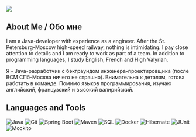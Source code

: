 </p> <img src="https://capsule-render.vercel.app/api?type=waving&color=2496ED&height=150&section=header&text=Hello%20everyone,%20I%27m%20KonneyJ&fontColor=ffffff&animation=fadeIn&fontSize=32&fontAlign=47&fontAlignY=18&desc=Welcome!&descAlign=50&descSize=16&descAlignY=40" />

<p align="center">

## About Me / Обо мне
I am a Java-developer with experience as a engineer. After the St. Petersburg-Moscow high-speed railway, nothing is intimidating. I pay close attention to details and I am ready to work as part of a team. In addition to programming languages, I study English, French and High Valyrian.

Я - Java-разработчик с бэкграундом инженера-проектировщика (после ВСМ СПб-Москва ничего не страшно). Внимательна к деталям, готова работать в команде. Помимо языков программирования, изучаю английский, французский и высокий валирийский. 

## Languages and Tools
![Java](https://img.shields.io/badge/-Java-090909?style=for-the-badge&logo=java&logoColor=47C5FB)
![Git](https://img.shields.io/badge/-Git-090909?style=for-the-badge&logo=git&logoColor=097CDB)
![Spring Boot](https://img.shields.io/badge/Spring%20Boot-090909?style=for-the-badge&logo=spring&logoColor=white)
![Maven](https://img.shields.io/badge/-Maven-090909?style=for-the-badge&logo=apache&logoColor=white)
![SQL](https://img.shields.io/badge/-SQL-090909?style=for-the-badge&logo=mysql&logoColor=097CDB)
![Docker](https://img.shields.io/badge/-Docker-090909?style=for-the-badge&logo=docker&logoColor=2496ED)
![Hibernate](https://img.shields.io/badge/-Hibernate-090909?style=for-the-badge&logo=hibernate&logoColor=white) 
![JUnit](https://img.shields.io/badge/-junit-090909?style=for-the-badge&logo=junit&logoColor=C60000) 
![Mockito](https://img.shields.io/badge/-mockito-090909?style=for-the-badge&logo=mockito&logoColor=90fd87)
